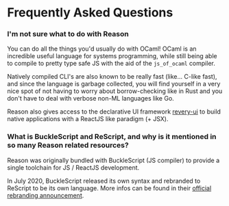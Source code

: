 # Frequently Asked Questions

### [](#im-not-sure-what-to-do-with-reason)I'm not sure what to do with Reason

You can do all the things you'd usually do with OCaml! OCaml is an incredible useful language for systems programming, while still being able to compile to pretty type safe JS with the aid of the `js_of_ocaml` compiler.

Natively compiled CLI's are also known to be really fast (like... C-like fast), and since the language is garbage collected, you will find yourself in a very nice spot of not having to worry about borrow-checking like in Rust and you don't have to deal with verbose non-ML languages like Go.

Reason also gives access to the declarative UI framework [revery-ui](https://github.com/revery-ui/revery) to build native applications with a ReactJS like paradigm (+ JSX).

### [](#what-is-bucklescript-and-rescript-and-why-is-it-mentioned-in-so-many-reason-related-resources)What is BuckleScript and ReScript, and why is it mentioned in so many Reason related resources?

Reason was originally bundled with BuckleScript (JS compiler) to provide a single toolchain for JS / ReactJS development.

In July 2020, BuckleScript released its own syntax and rebranded to ReScript to be its own language. More infos can be found in their [official rebranding announcement](https://rescript-lang.org/blog/bucklescript-is-rebranding).